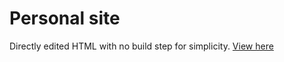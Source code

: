 # Personal site
Directly edited HTML with no build step for simplicity. [View here](https://creikey.github.io)
